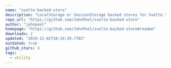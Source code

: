 ```yaml
---
name: "svelte-backed-store"
description: "LocalStorage or SessionStorage backed stores for Svelte."
repo_url: "https://github.com/JohnPeel/svelte-backed-store"
author: "johnpeel"
homepage: "https://github.com/JohnPeel/svelte-backed-store#readme"
downloads: 2
updated: "2019-12-01T10:34:39.778Z"
outdated: true
github_stars: 4
tags: 
  - utility
---
```


